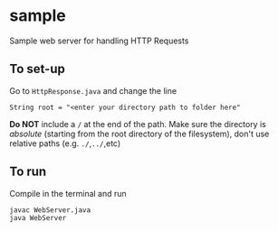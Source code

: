 # sample
Sample web server for handling HTTP Requests

## To set-up
Go to `HttpResponse.java` and change the line
```
String root = "<enter your directory path to folder here"
```
**Do NOT** include a `/` at the end of the path.
Make sure the directory is *absolute* (starting from the root directory of the filesystem), don't use relative paths (e.g. `./`,`../`,etc)

## To run
Compile in the terminal and run
```
javac WebServer.java
java WebServer
```
